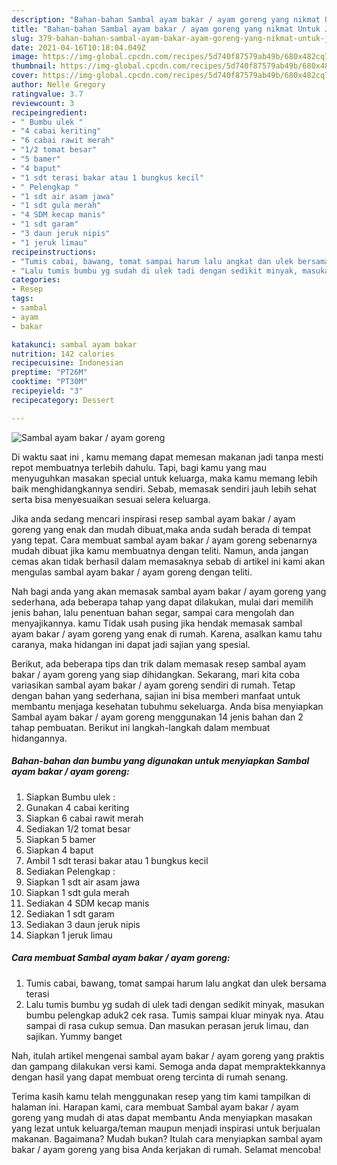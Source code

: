 ```yaml
---
description: "Bahan-bahan Sambal ayam bakar / ayam goreng yang nikmat Untuk Jualan"
title: "Bahan-bahan Sambal ayam bakar / ayam goreng yang nikmat Untuk Jualan"
slug: 379-bahan-bahan-sambal-ayam-bakar-ayam-goreng-yang-nikmat-untuk-jualan
date: 2021-04-16T10:18:04.049Z
image: https://img-global.cpcdn.com/recipes/5d740f87579ab49b/680x482cq70/sambal-ayam-bakar-ayam-goreng-foto-resep-utama.jpg
thumbnail: https://img-global.cpcdn.com/recipes/5d740f87579ab49b/680x482cq70/sambal-ayam-bakar-ayam-goreng-foto-resep-utama.jpg
cover: https://img-global.cpcdn.com/recipes/5d740f87579ab49b/680x482cq70/sambal-ayam-bakar-ayam-goreng-foto-resep-utama.jpg
author: Nelle Gregory
ratingvalue: 3.7
reviewcount: 3
recipeingredient:
- " Bumbu ulek "
- "4 cabai keriting"
- "6 cabai rawit merah"
- "1/2 tomat besar"
- "5 bamer"
- "4 baput"
- "1 sdt terasi bakar atau 1 bungkus kecil"
- " Pelengkap "
- "1 sdt air asam jawa"
- "1 sdt gula merah"
- "4 SDM kecap manis"
- "1 sdt garam"
- "3 daun jeruk nipis"
- "1 jeruk limau"
recipeinstructions:
- "Tumis cabai, bawang, tomat sampai harum lalu angkat dan ulek bersama terasi"
- "Lalu tumis bumbu yg sudah di ulek tadi dengan sedikit minyak, masukan bumbu pelengkap aduk2 cek rasa. Tumis sampai kluar minyak nya. Atau sampai di rasa cukup semua. Dan masukan perasan jeruk limau, dan sajikan. Yummy banget"
categories:
- Resep
tags:
- sambal
- ayam
- bakar

katakunci: sambal ayam bakar 
nutrition: 142 calories
recipecuisine: Indonesian
preptime: "PT26M"
cooktime: "PT30M"
recipeyield: "3"
recipecategory: Dessert

---
```



![Sambal ayam bakar / ayam goreng](https://img-global.cpcdn.com/recipes/5d740f87579ab49b/680x482cq70/sambal-ayam-bakar-ayam-goreng-foto-resep-utama.jpg)

Di waktu  saat ini , kamu memang dapat memesan makanan jadi tanpa mesti repot membuatnya terlebih dahulu. Tapi, bagi kamu yang mau menyuguhkan masakan special untuk keluarga, maka kamu memang lebih baik menghidangkannya sendiri. Sebab, memasak sendiri jauh lebih sehat serta bisa menyesuaikan sesuai selera keluarga.

Jika anda sedang mencari inspirasi resep sambal ayam bakar / ayam goreng yang enak dan mudah dibuat,maka anda sudah berada di tempat yang tepat. Cara membuat sambal ayam bakar / ayam goreng  sebenarnya mudah dibuat jika kamu membuatnya dengan teliti. Namun, anda jangan cemas akan tidak berhasil dalam memasaknya 
sebab di artikel ini kami akan mengulas sambal ayam bakar / ayam goreng dengan teliti.  



Nah bagi anda yang akan memasak sambal ayam bakar / ayam goreng yang sederhana, ada beberapa tahap yang dapat dilakukan, mulai dari memilih jenis bahan, lalu penentuan bahan segar, sampai cara mengolah dan menyajikannya. kamu Tidak usah pusing jika hendak memasak sambal ayam bakar / ayam goreng yang enak di rumah. Karena, asalkan kamu  tahu caranya, maka hidangan ini dapat jadi sajian yang spesial.

Berikut, ada beberapa tips dan trik dalam memasak resep sambal ayam bakar / ayam goreng yang siap dihidangkan. Sekarang, mari kita coba variasikan sambal ayam bakar / ayam goreng sendiri di rumah. Tetap dengan bahan yang sederhana, sajian ini bisa memberi manfaat untuk membantu menjaga kesehatan tubuhmu sekeluarga. Anda bisa menyiapkan Sambal ayam bakar / ayam goreng menggunakan 14 jenis bahan dan 2 tahap pembuatan. Berikut ini langkah-langkah dalam membuat hidangannya.

<!--inarticleads1-->

##### Bahan-bahan dan bumbu yang digunakan untuk menyiapkan Sambal ayam bakar / ayam goreng:

1. Siapkan  Bumbu ulek :
1. Gunakan 4 cabai keriting
1. Siapkan 6 cabai rawit merah
1. Sediakan 1/2 tomat besar
1. Siapkan 5 bamer
1. Siapkan 4 baput
1. Ambil 1 sdt terasi bakar atau 1 bungkus kecil
1. Sediakan  Pelengkap :
1. Siapkan 1 sdt air asam jawa
1. Siapkan 1 sdt gula merah
1. Sediakan 4 SDM kecap manis
1. Sediakan 1 sdt garam
1. Sediakan 3 daun jeruk nipis
1. Siapkan 1 jeruk limau




<!--inarticleads2-->

##### Cara membuat Sambal ayam bakar / ayam goreng:

1. Tumis cabai, bawang, tomat sampai harum lalu angkat dan ulek bersama terasi
1. Lalu tumis bumbu yg sudah di ulek tadi dengan sedikit minyak, masukan bumbu pelengkap aduk2 cek rasa. Tumis sampai kluar minyak nya. Atau sampai di rasa cukup semua. Dan masukan perasan jeruk limau, dan sajikan. Yummy banget




Nah, itulah artikel mengenai  sambal ayam bakar / ayam goreng  yang praktis dan gampang dilakukan versi kami. Semoga anda dapat mempraktekkannya dengan hasil yang dapat membuat oreng tercinta di rumah senang. 

Terima kasih kamu telah menggunakan resep yang tim kami tampilkan di halaman ini. Harapan kami, cara membuat  Sambal ayam bakar / ayam goreng yang mudah di atas dapat membantu Anda menyiapkan masakan yang lezat untuk keluarga/teman maupun menjadi inspirasi untuk berjualan makanan. Bagaimana? Mudah bukan? Itulah cara menyiapkan sambal ayam bakar / ayam goreng yang bisa Anda kerjakan di rumah. Selamat mencoba!

